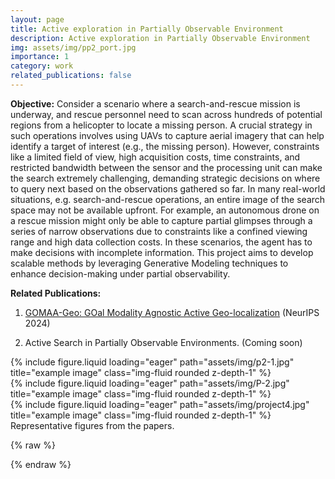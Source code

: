 ```yaml
---
layout: page
title: Active exploration in Partially Observable Environment
description: Active exploration in Partially Observable Environment
img: assets/img/pp2_port.jpg
importance: 1
category: work
related_publications: false
---
```


**Objective:**
Consider a scenario where a search-and-rescue mission is underway, and rescue personnel need to scan across hundreds of potential regions from a helicopter to locate a missing person. A crucial strategy in such operations involves using UAVs to capture aerial imagery that can help identify a target of interest (e.g., the missing person). However, constraints like a limited field of view, high acquisition costs, time constraints, and restricted bandwidth between the sensor and the processing unit can make the search extremely challenging, demanding strategic decisions on where to query next based on the observations gathered so far.  In many real-world situations, e.g. search-and-rescue operations, an entire image of the search space may not be available upfront. For example, an autonomous drone on a rescue mission might only be able to capture partial glimpses through a series of narrow observations due to constraints like a confined viewing range and high data collection costs. In these scenarios, the agent has to make decisions with incomplete information. This project aims to develop scalable methods by leveraging Generative Modeling techniques to enhance decision-making under partial observability.


**Related Publications:**

1.  [GOMAA-Geo: GOal Modality Agnostic Active Geo-localization](https://arxiv.org/abs/2406.01917v1) (NeurIPS 2024)

2.  Active Search in Partially Observable Environments. (Coming soon)



<div class="row">
    <div class="col-sm mt-3 mt-md-0">
        {% include figure.liquid loading="eager" path="assets/img/p2-1.jpg" title="example image" class="img-fluid rounded z-depth-1" %}
    </div>
    <div class="col-sm mt-3 mt-md-0">
        {% include figure.liquid loading="eager" path="assets/img/P-2.jpg" title="example image" class="img-fluid rounded z-depth-1" %}
    </div>
    <div class="col-sm mt-3 mt-md-0">
        {% include figure.liquid loading="eager" path="assets/img/project4.jpg" title="example image" class="img-fluid rounded z-depth-1" %}
    </div>
</div>
<div class="caption">
    Representative figures from the papers. 
</div>

{% raw %}


{% endraw %}
